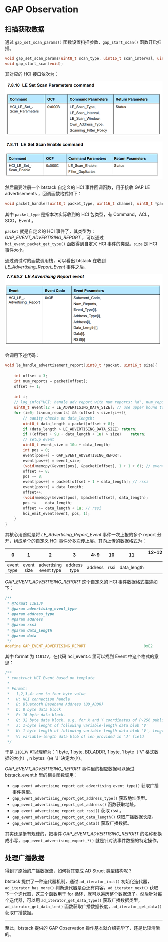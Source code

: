 # GAP Observation

## 扫描获取数据

通过 `gap_set_scan_params()` 函数设置扫描参数，`gap_start_scan()` 函数开启扫描。

```C
void gap_set_scan_params(uint8_t scan_type, uint16_t scan_interval, uint16_t scan_window, uint8_t scanning_filter_policy);
void gap_start_scan(void);
```

其对应的 HCI 接口依次为：

![](images/image-20210722191834484.png)

![](images/image-20210722191845501.png)

然后需要注册一个 btstack 自定义的 HCI 事件回调函数，用于接收 GAP LE advertisements ，回调函数格式如下：

```C
void packet_handler(uint8_t packet_type, uint16_t channel, uint8_t *packet, uint16_t size)；
```

其中 `packet_type` 是指本次实际收到的 HCI 包类型，有 Command，ACL，SCO，Event 。

`packet` 就是自定义的 HCI 事件了，其类型为：*GAP_EVENT_ADVERTISING_REPORT* ，可以通过 `hci_event_packet_get_type()` 函数得到自定义 HCI 事件的类型。`size` 是 HCI 事件大小。

通过调试时的函数调用栈，可以看出 btstack 在收到 *LE_Advertising_Report_Event* 事件之后，

![](images/image-20210722193038043.png)

会调用下述代码：

```C
void le_handle_advertisement_report(uint8_t *packet, uint16_t size){

    int offset = 3;
    int num_reports = packet[offset];
    offset += 1;

    int i;
    // log_info("HCI: handle adv report with num reports: %d", num_reports);
    uint8_t event[12 + LE_ADVERTISING_DATA_SIZE]; // use upper bound to avoid var size automatic var
    for (i=0; (i<num_reports) && (offset < size);i++){
        // sanity checks on data_length:
        uint8_t data_length = packet[offset + 8];
        if (data_length > LE_ADVERTISING_DATA_SIZE) return;
        if ((offset + 9u + data_length + 1u) > size)    return;
        // setup event
        uint8_t event_size = 10u + data_length;
        int pos = 0;
        event[pos++] = GAP_EVENT_ADVERTISING_REPORT;
        event[pos++] = event_size;
        (void)memcpy(&event[pos], &packet[offset], 1 + 1 + 6); // event type + address type + address
        offset += 8;
        pos += 8;
        event[pos++] = packet[offset + 1 + data_length]; // rssi
        event[pos++] = data_length;
        offset++;
        (void)memcpy(&event[pos], &packet[offset], data_length);
        pos +=    data_length;
        offset += data_length + 1u; // rssi
        hci_emit_event(event, pos, 1);
    }
}
```

其核心用途就是将 *LE_Advertising_Report_Event* 事件一次上报的多个 report 分开，组成单个的自定义 HCI 事件分多次传上层。其向上传的数据格式为：

|     0      |     1      |           2            |      3       |   4~9   |  10  |     11      | 12~12+data_length-1 |
| :--------: | :--------: | :--------------------: | :----------: | :-----: | :--: | :---------: | :-----------------: |
| event type | event size | advertising event type | address type | address | rssi | data_length |        data         |

*GAP_EVENT_ADVERTISING_REPORT*  这个自定义的 HCI 事件数据格式描述如下：

```C
/**
 * @format 11B1JV
 * @param advertising_event_type
 * @param address_type
 * @param address
 * @param rssi
 * @param data_length
 * @param data
 */
#define GAP_EVENT_ADVERTISING_REPORT                          0xE2
```

其中 format 为 `11B1JV`，在代码 hci_event.c 里可以找到 Event 中这个格式的意思：

```C
/**
 * construct HCI Event based on template
 *
 * Format:
 *   1,2,3,4: one to four byte value
 *   H: HCI connection handle
 *   B: Bluetooth Baseband Address (BD_ADDR)
 *   D: 8 byte data block
 *   P: 16 byte data block.
 *   Q: 32 byte data block, e.g. for X and Y coordinates of P-256 public key
 *   J: 1-byte lenght of following variable-length data blob 'V'
 *   K: 1-byte length of following variable-length data blob 'V', length is not included in packet
 *   V: variable-length data blob of len provided in 'J' field
 */
```

于是 `11B1JV` 可以理解为：1 byte, 1 byte, BD_ADDR, 1 byte, 1 byte（'V' 格式数据的大小）, n bytes（由 'J' 决定大小）。

*GAP_EVENT_ADVERTISING_REPORT* 事件里的相应数据可以通过 btstack_event.h 里的相关函数调用：

- `gap_event_advertising_report_get_advertising_event_type()` 获取广播事件类型。
- `gap_event_advertising_report_get_address_type()` 获取地址类型。
- `gap_event_advertising_report_get_address()` 函数获取地址。
- `gap_event_advertising_report_get_rssi()` 获取 rssi 。
- `gap_event_advertising_report_get_data_length()` 获取广播数据长度。
- `gap_event_advertising_report_get_data()` 获取广播数据。

其实还是挺有规律的，把事件 *GAP_EVENT_ADVERTISING_REPORT* 的名称都换成小写，`gap_event_advertising_export_*()` 就是针对该事件数据的特定操作。 

## 处理广播数据

得到了原始的广播数据流，如何将其变成 AD Struct 类型结构呢？

btstack 提供了一种迭代器机制，通过 `ad_iterator_init()` 初始化迭代器，`ad_iterator_has_more()` 判断迭代器是否还有内容，`ad_iterator_next()` 获取下一个迭代器，这三个函数用于 for 循环，就可以遍历整个数据流了。然后针对每个迭代器，可以用 `ad_iterator_get_data_type()` 获取广播数据类型，`ad_iterator_get_data_len()` 函数获取广播数据长度，`ad_iterator_get_data()` 获取广播数据。

---

至此，btstack 提供的 GAP Observation 操作基本就介绍完毕了，还是比较清晰的。
